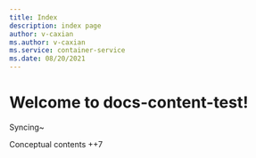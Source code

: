 ```yaml
---
title: Index
description: index page
author: v-caxian
ms.author: v-caxian
ms.service: container-service
ms.date: 08/20/2021
---
```


# Welcome to docs-content-test!

Syncing~

Conceptual contents ++7
